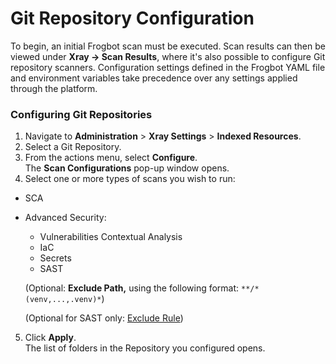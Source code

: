 # Git Repository Configuration

To begin, an initial Frogbot scan must be executed. Scan results can then be viewed under **Xray → Scan Results**, where it's also possible to configure Git repository scanners. Configuration settings defined in the Frogbot YAML file and environment variables take precedence over any settings applied through the platform.

### Configuring Git Repositories

1. Navigate to **Administration** > **Xray Settings** > **Indexed Resources**.
2. Select a Git Repository.
3. From the actions menu, select **Configure**.\
   The **Scan Configurations** pop-up window opens.
4. Select one or more types of scans you wish to run:

* SCA
*   Advanced Security:

    * Vulnerabilities Contextual Analysis
    * IaC
    * Secrets
    * SAST

    (Optional: **Exclude Path,** using the following format: `**/*(venv,...,.venv)*`)

    (Optional for SAST only: [Exclude Rule](../../products/advanced-security/features-and-capabilities/sast/list-of-sast-rules.md))

5. Click **Apply**.\
   The list of folders in the Repository you configured opens.
